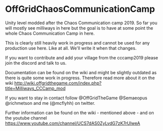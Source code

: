# OffGridChaosCommunicationCamp

Unity level modded after the Chaos Communication camp 2019. 
So far you will mostly see milliways in here but the goal is to have at some point the whole Chaos Communication Camp in here.

This is clearly still heavily work in progress and cannot be used for any production use here. Like at all. We'll write it when that changes.

If you want to contribute and add your village from the cccamp2019 please join the discord and talk to us. 

Documentation can be found on the wiki and might be slightly outdated as there is quite some work in progress. 
Therefore read more about it on the wiki http://wiki.offgridthegame.com/index.php?title=Milliways_CCCamp_mod

If you want to stay in contact follow @OffGridTheGame @Semaeopus @richmetson and me (@mcflyhh) on twitter.

Further information can be found on the wiki - mentioned above - and on the youtube channel https://www.youtube.com/channel/UCS7dAS0ZyLvdG7zK7rUlweA
